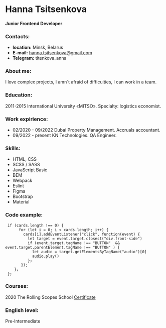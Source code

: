 # Hanna Tsitsenkova
#### Junior Frontend Developer

### Contacts: 
* __location:__ Minsk, Belarus
* __E-mail:__ hanna.tsitsenkova@gmail.com
* __Telegram:__ titenkova_anna


### About me: 
I love complex projects, I amn`t afraid of difficulties, I can work in a team. 


### Education: 
2011-2015 International University «MITSO». Specialty: logistics economist.


### Work expirience: 
* 02/2020 - 09/2022 Dubai Property Management. Accruals accountant.
* 09/2022 - present KN Technologies. QA Engineer.


### Skills: 
* HTML, CSS
* SCSS / SASS
* JavaScript Basic
* BEM
* Webpack
* Eslint
* Figma
* Bootstrap
* Material


### Code example: 
``` 
 if (cards.length !== 0) {
      for (let i = 0; i < cards.length; i++) {  
        cards[i].addEventListener("click", function(event) {
          let target = event.target.closest("div.front-side")
          if (event.target.tagName !== "BUTTON"  && event.target.parentElement.tagName !== "BUTTON" ) {
            let audio = target.getElementsByTagName("audio")[0]
            audio.play()  
          };     
       });
    };
 };
```

### Courses: 
2020 The Rolling Scopes School [Certificate](https://app.rs.school/certificate/o9cctjh0)


### English level: 
Pre-Intermediate
